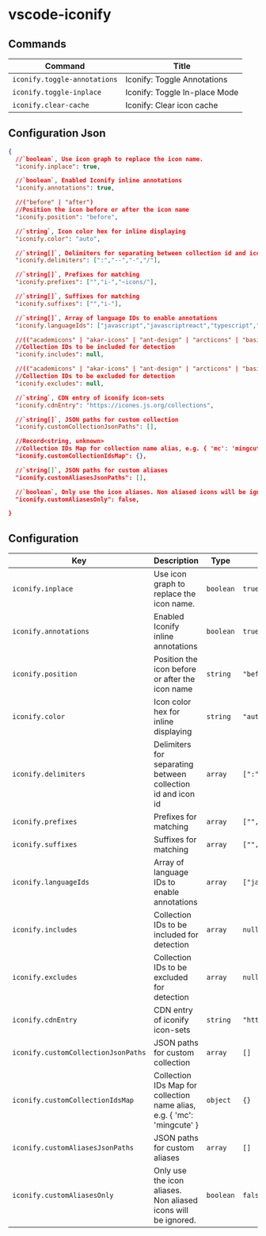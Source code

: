 # vscode-iconify

## Commands

| Command                      | Title                         |
| ---------------------------- | ----------------------------- |
| `iconify.toggle-annotations` | Iconify: Toggle Annotations   |
| `iconify.toggle-inplace`     | Iconify: Toggle In-place Mode |
| `iconify.clear-cache`        | Iconify: Clear icon cache     |

## Configuration Json

```json
{
  //`boolean`, Use icon graph to replace the icon name. 
  "iconify.inplace": true,

  //`boolean`, Enabled Iconify inline annotations 
  "iconify.annotations": true,

  //("before" | "after")
  //Position the icon before or after the icon name
  "iconify.position": "before",

  //`string`, Icon color hex for inline displaying 
  "iconify.color": "auto",

  //`string[]`, Delimiters for separating between collection id and icon id 
  "iconify.delimiters": [":","--","-","/"],

  //`string[]`, Prefixes for matching 
  "iconify.prefixes": ["","i-","~icons/"],

  //`string[]`, Suffixes for matching 
  "iconify.suffixes": ["","i-"],

  //`string[]`, Array of language IDs to enable annotations 
  "iconify.languageIds": ["javascript","javascriptreact","typescript","typescriptreact","vue","svelte","html","pug","json","yaml","markdown","mdx"],

  //(("academicons" | "akar-icons" | "ant-design" | "arcticons" | "basil" | "bi" | "bitcoin-icons" | "bpmn" | "brandico" | "bx" | "bxl" | "bxs" | "bytesize" | "carbon" | "catppuccin" | "cbi" | "charm" | "ci" | "cib" | "cif" | "cil" | "circle-flags" | "circum" | "clarity" | "codicon" | "covid" | "cryptocurrency" | "cryptocurrency-color" | "dashicons" | "devicon" | "devicon-plain" | "ei" | "el" | "emojione" | "emojione-monotone" | "emojione-v1" | "entypo" | "entypo-social" | "eos-icons" | "ep" | "et" | "eva" | "f7" | "fa" | "fa-brands" | "fa-regular" | "fa-solid" | "fa6-brands" | "fa6-regular" | "fa6-solid" | "fad" | "fe" | "feather" | "file-icons" | "flag" | "flagpack" | "flat-color-icons" | "flat-ui" | "flowbite" | "fluent" | "fluent-emoji" | "fluent-emoji-flat" | "fluent-emoji-high-contrast" | "fluent-mdl2" | "fontelico" | "fontisto" | "formkit" | "foundation" | "fxemoji" | "gala" | "game-icons" | "geo" | "gg" | "gis" | "gravity-ui" | "gridicons" | "grommet-icons" | "guidance" | "healthicons" | "heroicons" | "heroicons-outline" | "heroicons-solid" | "hugeicons" | "humbleicons" | "ic" | "icomoon-free" | "icon-park" | "icon-park-outline" | "icon-park-solid" | "icon-park-twotone" | "iconamoon" | "iconoir" | "icons8" | "il" | "ion" | "iwwa" | "jam" | "la" | "lets-icons" | "line-md" | "logos" | "ls" | "lucide" | "mage" | "majesticons" | "maki" | "map" | "marketeq" | "material-symbols" | "material-symbols-light" | "mdi" | "mdi-light" | "medical-icon" | "memory" | "meteocons" | "mi" | "mingcute" | "mono-icons" | "mynaui" | "nimbus" | "nonicons" | "noto" | "noto-v1" | "octicon" | "oi" | "ooui" | "openmoji" | "oui" | "pajamas" | "pepicons" | "pepicons-pencil" | "pepicons-pop" | "pepicons-print" | "ph" | "pixelarticons" | "prime" | "ps" | "quill" | "radix-icons" | "raphael" | "ri" | "rivet-icons" | "si-glyph" | "simple-icons" | "simple-line-icons" | "skill-icons" | "solar" | "streamline" | "streamline-emojis" | "subway" | "svg-spinners" | "system-uicons" | "tabler" | "tdesign" | "teenyicons" | "token" | "token-branded" | "topcoat" | "twemoji" | "typcn" | "uil" | "uim" | "uis" | "uit" | "uiw" | "unjs" | "vaadin" | "vs" | "vscode-icons" | "websymbol" | "weui" | "whh" | "wi" | "wpf" | "zmdi" | "zondicons")[] | null)
  //Collection IDs to be included for detection
  "iconify.includes": null,

  //(("academicons" | "akar-icons" | "ant-design" | "arcticons" | "basil" | "bi" | "bitcoin-icons" | "bpmn" | "brandico" | "bx" | "bxl" | "bxs" | "bytesize" | "carbon" | "catppuccin" | "cbi" | "charm" | "ci" | "cib" | "cif" | "cil" | "circle-flags" | "circum" | "clarity" | "codicon" | "covid" | "cryptocurrency" | "cryptocurrency-color" | "dashicons" | "devicon" | "devicon-plain" | "ei" | "el" | "emojione" | "emojione-monotone" | "emojione-v1" | "entypo" | "entypo-social" | "eos-icons" | "ep" | "et" | "eva" | "f7" | "fa" | "fa-brands" | "fa-regular" | "fa-solid" | "fa6-brands" | "fa6-regular" | "fa6-solid" | "fad" | "fe" | "feather" | "file-icons" | "flag" | "flagpack" | "flat-color-icons" | "flat-ui" | "flowbite" | "fluent" | "fluent-emoji" | "fluent-emoji-flat" | "fluent-emoji-high-contrast" | "fluent-mdl2" | "fontelico" | "fontisto" | "formkit" | "foundation" | "fxemoji" | "gala" | "game-icons" | "geo" | "gg" | "gis" | "gravity-ui" | "gridicons" | "grommet-icons" | "guidance" | "healthicons" | "heroicons" | "heroicons-outline" | "heroicons-solid" | "hugeicons" | "humbleicons" | "ic" | "icomoon-free" | "icon-park" | "icon-park-outline" | "icon-park-solid" | "icon-park-twotone" | "iconamoon" | "iconoir" | "icons8" | "il" | "ion" | "iwwa" | "jam" | "la" | "lets-icons" | "line-md" | "logos" | "ls" | "lucide" | "mage" | "majesticons" | "maki" | "map" | "marketeq" | "material-symbols" | "material-symbols-light" | "mdi" | "mdi-light" | "medical-icon" | "memory" | "meteocons" | "mi" | "mingcute" | "mono-icons" | "mynaui" | "nimbus" | "nonicons" | "noto" | "noto-v1" | "octicon" | "oi" | "ooui" | "openmoji" | "oui" | "pajamas" | "pepicons" | "pepicons-pencil" | "pepicons-pop" | "pepicons-print" | "ph" | "pixelarticons" | "prime" | "ps" | "quill" | "radix-icons" | "raphael" | "ri" | "rivet-icons" | "si-glyph" | "simple-icons" | "simple-line-icons" | "skill-icons" | "solar" | "streamline" | "streamline-emojis" | "subway" | "svg-spinners" | "system-uicons" | "tabler" | "tdesign" | "teenyicons" | "token" | "token-branded" | "topcoat" | "twemoji" | "typcn" | "uil" | "uim" | "uis" | "uit" | "uiw" | "unjs" | "vaadin" | "vs" | "vscode-icons" | "websymbol" | "weui" | "whh" | "wi" | "wpf" | "zmdi" | "zondicons")[] | null)
  //Collection IDs to be excluded for detection
  "iconify.excludes": null,

  //`string`, CDN entry of iconify icon-sets 
  "iconify.cdnEntry": "https://icones.js.org/collections",

  //`string[]`, JSON paths for custom collection 
  "iconify.customCollectionJsonPaths": [],

  //Record<string, unknown>
  //Collection IDs Map for collection name alias, e.g. { 'mc': 'mingcute' }
  "iconify.customCollectionIdsMap": {},

  //`string[]`, JSON paths for custom aliases 
  "iconify.customAliasesJsonPaths": [],

  //`boolean`, Only use the icon aliases. Non aliased icons will be ignored. 
  "iconify.customAliasesOnly": false,

}
```

## Configuration

| Key                                 | Description                                                             | Type      | Default                                                                                                                      |
| ----------------------------------- | ----------------------------------------------------------------------- | --------- | ---------------------------------------------------------------------------------------------------------------------------- |
| `iconify.inplace`                   | Use icon graph to replace the icon name.                                | `boolean` | `true`                                                                                                                       |
| `iconify.annotations`               | Enabled Iconify inline annotations                                      | `boolean` | `true`                                                                                                                       |
| `iconify.position`                  | Position the icon before or after the icon name                         | `string`  | `"before"`                                                                                                                   |
| `iconify.color`                     | Icon color hex for inline displaying                                    | `string`  | `"auto"`                                                                                                                     |
| `iconify.delimiters`                | Delimiters for separating between collection id and icon id             | `array`   | `[":","--","-","/"]`                                                                                                         |
| `iconify.prefixes`                  | Prefixes for matching                                                   | `array`   | `["","i-","~icons/"]`                                                                                                        |
| `iconify.suffixes`                  | Suffixes for matching                                                   | `array`   | `["","i-"]`                                                                                                                  |
| `iconify.languageIds`               | Array of language IDs to enable annotations                             | `array`   | `["javascript","javascriptreact","typescript","typescriptreact","vue","svelte","html","pug","json","yaml","markdown","mdx"]` |
| `iconify.includes`                  | Collection IDs to be included for detection                             | `array`   | `null`                                                                                                                       |
| `iconify.excludes`                  | Collection IDs to be excluded for detection                             | `array`   | `null`                                                                                                                       |
| `iconify.cdnEntry`                  | CDN entry of iconify icon-sets                                          | `string`  | `"https://icones.js.org/collections"`                                                                                        |
| `iconify.customCollectionJsonPaths` | JSON paths for custom collection                                        | `array`   | `[]`                                                                                                                         |
| `iconify.customCollectionIdsMap`    | Collection IDs Map for collection name alias, e.g. { 'mc': 'mingcute' } | `object`  | `{}`                                                                                                                         |
| `iconify.customAliasesJsonPaths`    | JSON paths for custom aliases                                           | `array`   | `[]`                                                                                                                         |
| `iconify.customAliasesOnly`         | Only use the icon aliases. Non aliased icons will be ignored.           | `boolean` | `false`                                                                                                                      |